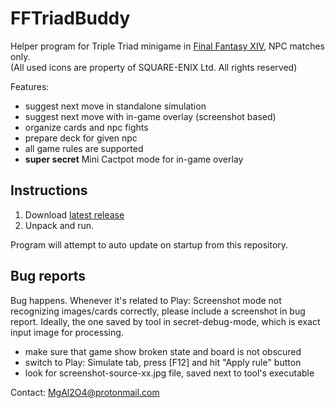 # FFTriadBuddy
Helper program for Triple Triad minigame in [Final Fantasy XIV](https://www.finalfantasyxiv.com/), NPC matches only.  
(All used icons are property of SQUARE-ENIX Ltd. All rights reserved)

Features:

* suggest next move in standalone simulation
* suggest next move with in-game overlay (screenshot based)
* organize cards and npc fights
* prepare deck for given npc
* all game rules are supported
* **super secret** Mini Cactpot mode for in-game overlay

## Instructions
1. Download [latest release](https://github.com/MgAl2O4/FFTriadBuddy/releases/latest)
2. Unpack and run. 

Program will attempt to auto update on startup from this repository.

## Bug reports

Bug happens. Whenever it's related to Play: Screenshot mode not recognizing images/cards correctly, please include a screenshot in bug report. Ideally, the one saved by tool in secret-debug-mode, which is exact input image for processing.
* make sure that game show broken state and board is not obscured
* switch to Play: Simulate tab, press [F12] and hit "Apply rule" button
* look for screenshot-source-xx.jpg file, saved next to tool's executable

Contact: MgAl2O4@protonmail.com
